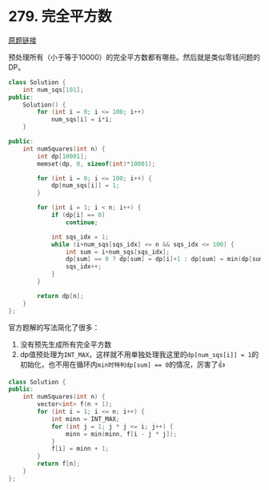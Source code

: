 # 279. 完全平方数 

[原题链接](https://leetcode-cn.com/problems/perfect-squares/)

预处理所有（小于等于10000）的完全平方数都有哪些。然后就是类似零钱问题的DP。

```cpp
class Solution {
    int num_sqs[101];
public:
    Solution() {
        for (int i = 0; i <= 100; i++)
            num_sqs[i] = i*i;
    }

public:
    int numSquares(int n) {
        int dp[10001];
        memset(dp, 0, sizeof(int)*10001);

        for (int i = 0; i <= 100; i++) {
            dp[num_sqs[i]] = 1;
        }

        for (int i = 1; i < n; i++) {
            if (dp[i] == 0)
                continue;

            int sqs_idx = 1;
            while (i+num_sqs[sqs_idx] <= n && sqs_idx <= 100) {
                int sum = i+num_sqs[sqs_idx];
                dp[sum] == 0 ? dp[sum] = dp[i]+1 : dp[sum] = min(dp[sum], dp[i]+1);
                sqs_idx++;
            }
        }

        return dp[n];
    }
};
```

官方题解的写法简化了很多：
1. 没有预先生成所有完全平方数
2. dp值预处理为`INT_MAX`，这样就不用单独处理我这里的`dp[num_sqs[i]] = 1`的初始化，也不用在循环内`min时特判dp[sum] == 0`的情况，厉害了👍

```cpp
class Solution {
public:
    int numSquares(int n) {
        vector<int> f(n + 1);
        for (int i = 1; i <= n; i++) {
            int minn = INT_MAX;
            for (int j = 1; j * j <= i; j++) {
                minn = min(minn, f[i - j * j]);
            }
            f[i] = minn + 1;
        }
        return f[n];
    }
};
```
